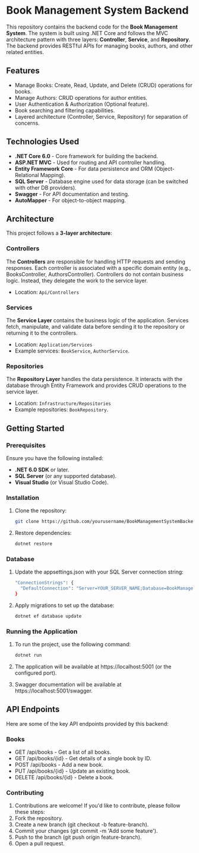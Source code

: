 # Book Management System Backend

This repository contains the backend code for the **Book Management System**. The system is built using .NET Core and follows the MVC architecture pattern with three layers: **Controller**, **Service**, and **Repository**. The backend provides RESTful APIs for managing books, authors, and other related entities.

## Features

- Manage Books: Create, Read, Update, and Delete (CRUD) operations for books.
- Manage Authors: CRUD operations for author entities.
- User Authentication & Authorization (Optional feature).
- Book searching and filtering capabilities.
- Layered architecture (Controller, Service, Repository) for separation of concerns.

## Technologies Used

- **.NET Core 6.0** - Core framework for building the backend.
- **ASP.NET MVC** - Used for routing and API controller handling.
- **Entity Framework Core** - For data persistence and ORM (Object-Relational Mapping).
- **SQL Server** - Database engine used for data storage (can be switched with other DB providers).
- **Swagger** - For API documentation and testing.
- **AutoMapper** - For object-to-object mapping.

## Architecture

This project follows a **3-layer architecture**:

### Controllers

The **Controllers** are responsible for handling HTTP requests and sending responses. Each controller is associated with a specific domain entity (e.g., BooksController, AuthorsController). Controllers do not contain business logic. Instead, they delegate the work to the service layer.

- Location: `Api/Controllers`

### Services

The **Service Layer** contains the business logic of the application. Services fetch, manipulate, and validate data before sending it to the repository or returning it to the controllers.

- Location: `Application/Services`
- Example services: `BookService`, `AuthorService`.

### Repositories

The **Repository Layer** handles the data persistence. It interacts with the database through Entity Framework and provides CRUD operations to the service layer.

- Location: `Infrastructure/Repositories`
- Example repositories: `BookRepository`.

## Getting Started

### Prerequisites

Ensure you have the following installed:

- **.NET 6.0 SDK** or later.
- **SQL Server** (or any supported database).
- **Visual Studio** (or Visual Studio Code).

### Installation

1. Clone the repository:

   ```bash
   git clone https://github.com/yourusername/BookManagementSystemBackend.git
   ```
2. Restore dependencies:
    ```bash
   dotnet restore
   ```
### Database
1. Update the appsettings.json with your SQL Server connection string:
    ```bash
    "ConnectionStrings": {
      "DefaultConnection": "Server=YOUR_SERVER_NAME;Database=BookManagementDb;User Id=YOUR_USER;Password=YOUR_PASSWORD;"
    }
    ```
2. Apply migrations to set up the database:
   ```bash
   dotnet ef database update
   ```
 ### Running the Application
 1. To run the project, use the following command:
    ```bash
    dotnet run
    ```
2. The application will be available at https://localhost:5001 (or the configured port).

3. Swagger documentation will be available at https://localhost:5001/swagger.
## API Endpoints
Here are some of the key API endpoints provided by this backend:
### Books

- GET /api/books - Get a list of all books.
- GET /api/books/{id} - Get details of a single book by ID.
- POST /api/books - Add a new book.
- PUT /api/books/{id} - Update an existing book.
- DELETE /api/books/{id} - Delete a book.
### Contributing
1. Contributions are welcome! If you'd like to contribute, please follow these steps:
2. Fork the repository.
3. Create a new branch (git checkout -b feature-branch).
4. Commit your changes (git commit -m 'Add some feature').
5. Push to the branch (git push origin feature-branch).
6. Open a pull request.

   
   
   
